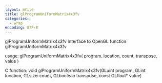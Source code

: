 ```yaml
---
layout: mfile
title: glProgramUniformMatrix4x3fv
categories:
  - wrap
encoding: UTF-8
---
```


glProgramUniformMatrix4x3fv  Interface to OpenGL function glProgramUniformMatrix4x3fv

usage:  glProgramUniformMatrix4x3fv( program, location, count, transpose, value )

C function:  void glProgramUniformMatrix4x3fv(GLuint program, GLint location, GLsizei count, GLboolean transpose, const GLfloat\* value)